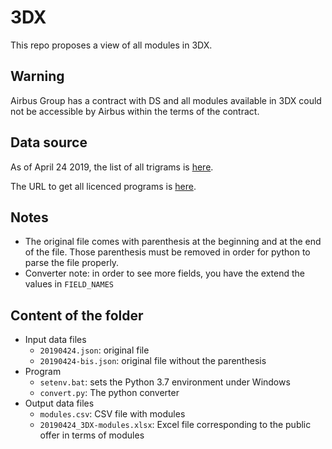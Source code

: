 # 3DX

This repo proposes a view of all modules in 3DX.

## Warning

Airbus Group has a contract with DS and all modules available in 3DX could not be accessible by Airbus within the terms of the contract.

## Data source

As of April 24 2019, the list of all trigrams is [here](https://www.3ds.com/terms/product-portfolio/licensed-programs/).

The URL to get all licenced programs is [here](https://www.3ds.com/no_cache/terms/product-portfolio/licensed-programs/?ajax_get_products=1).

## Notes

  * The original file comes with parenthesis at the beginning and at the end of the file. Those parenthesis must be removed in order for python to parse the file properly.
  * Converter note: in order to see more fields, you have the extend the values in `FIELD_NAMES`

## Content of the folder

  * Input data files
    * `20190424.json`: original file
    * `20190424-bis.json`: original file without the parenthesis
  * Program
    * `setenv.bat`: sets the Python 3.7 environment under Windows
    * `convert.py`: The python converter
  * Output data files
    * `modules.csv`: CSV file with modules
    * `20190424_3DX-modules.xlsx`: Excel file corresponding to the public offer in terms of modules
    
